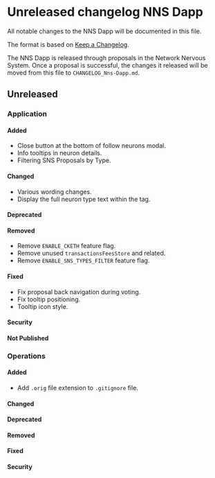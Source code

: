 
# Unreleased changelog NNS Dapp

All notable changes to the NNS Dapp will be documented in this file.

The format is based on [Keep a Changelog](https://keepachangelog.com/en/1.0.0/).

The NNS Dapp is released through proposals in the Network Nervous System. Once a
proposal is successful, the changes it released will be moved from this file to
`CHANGELOG_Nns-Dapp.md`.

## Unreleased

### Application

#### Added

* Close button at the bottom of follow neurons modal.
* Info tooltips in neuron details.
* Filtering SNS Proposals by Type.

#### Changed

* Various wording changes.
* Display the full neuron type text within the tag.

#### Deprecated

#### Removed

* Remove `ENABLE_CKETH` feature flag.
* Remove unused `transactionsFeesStore` and related.
* Remove `ENABLE_SNS_TYPES_FILTER` feature flag.

#### Fixed

* Fix proposal back navigation during voting.
* Fix tooltip positioning.
* Tooltip icon style.

#### Security

#### Not Published

### Operations

#### Added

* Add `.orig` file extension to `.gitignore` file.

#### Changed

#### Deprecated

#### Removed

#### Fixed

#### Security
